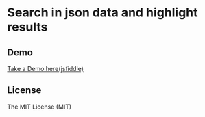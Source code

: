 Search in json data and highlight results
=========


Demo 
-----------
[Take a Demo here(jsfiddle)](http://jsfiddle.net/mohammadwali/vrhu520b/1/)


License
-------------
The MIT License (MIT)
